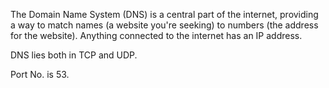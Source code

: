 The Domain Name System (DNS)  is a central part of the internet, providing a way to match names (a  website you're seeking) to numbers (the address for the website).
Anything connected to the internet has an IP address.

DNS lies both in  TCP and UDP.

Port No. is 53.
